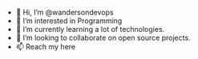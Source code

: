 - 👋 Hi, I’m @wandersondevops
- 👀 I’m interested in Programming
- 🌱 I’m currently learning a lot of technologies.
- 💞️ I’m looking to collaborate on open source projects.
- 📫 Reach my here

<!---
wandersondevops/wandersondevops is a ✨ special ✨ repository because its `README.md` (this file) appears on your GitHub profile.
You can click the Preview link to take a look at your changes.
--->
